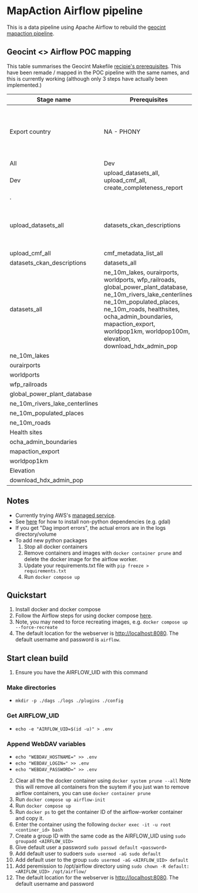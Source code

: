 # MapAction Airflow pipeline 

This is a data pipeline using Apache Airflow to rebuild the 
[geocint mapaction pipeline](https://github.com/mapaction/geocint-mapaction/). 

## Geocint <> Airflow POC mapping 

This table summarises the Geocint Makefile [recipie's prerequisites](https://github.com/mapaction/geocint-mapaction/blob/main/Makefile). This have been 
remade / mapped in the POC pipeline with the same names, and this is currently working
(although only 3 steps have actually been implemented.)

|   Stage name  |   Prerequisites   |   What it does / scripts it calls   |
|---|---|---|
|   Export country   |   NA - PHONY  |   Extracts polygon via osmium    Osm data import (import from ? To protocol buffer format)   Mapaction data table (upload to Postgres in new table)   Map action export (creates .shp and .json files for a list of ? [countries? Counties? Other?])   Mapaction upload cmf (uploads shp+tiff and geojson+tiff to s3, via ?cmf)  |
|   All   |   Dev   |     |
|   Dev  |   upload_datasets_all, upload_cmf_all, create_completeness_report  |   slack_message.py  |
|   .  |     |     |
|   upload_datasets_all   |   datasets_ckan_descriptions  |   mapaction_upload_dataset.sh  - Creates a folder and copies all .shp, .tif and .json files into it.   mapaction_upload_dataset.sh  - Zips it   Creates a folder called “/data/out/country_extractions/<country_name>” in S3, and copies the zip folder into it.   |
|   upload_cmf_all  |   cmf_metadata_list_all  |   See above by export country   |
|   datasets_ckan_descriptions  |   datasets_all  |   mapaction_build_dataset_description.sh -   |
|   datasets_all  |   ne_10m_lakes, ourairports, worldports, wfp_railroads, global_power_plant_database, ne_10m_rivers_lake_centerlines, ne_10m_populated_places, ne_10m_roads, healthsites, ocha_admin_boundaries, mapaction_export, worldpop1km, worldpop100m, elevation, download_hdx_admin_pop  |     |
|   ne_10m_lakes  |     |     |
|   ourairports  |     |     |
|   worldports  |     |     |
|   wfp_railroads  |     |     |
|   global_power_plant_database  |     |     |
|   ne_10m_rivers_lake_centerlines  |     |     |
|   ne_10m_populated_places  |     |     |
|   ne_10m_roads  |     |     |
|   Health sites  |     |     |
|   ocha_admin_boundaries  |     |     |
|   mapaction_export  |     |     |
|   worldpop1km  |     |     |
|   Elevation  |     |     |
|   download_hdx_admin_pop  |     |     |

## Notes

- Currently trying AWS's [managed service](https://docs.aws.amazon.com/mwaa/latest/userguide/what-is-mwaa.html). 
- See [here](https://github.com/aws/aws-mwaa-local-runner/issues/157) for how to install non-python dependencies (e.g. gdal) 
- If you get "Dag import errors", the actual errors are in the logs directory/volume
- To add new python packages
  1. Stop all docker containers 
  2. Remove containers and images with `docker container prune` and delete the docker image for the airflow worker. 
  3. Update your requirements.txt file with `pip freeze > requirements.txt`
  4. Run `docker compose up`

## Quickstart

1. Install docker and docker compose 
2. Follow the Airflow steps for using docker compose [here](https://airflow.apache.org/docs/apache-airflow/stable/howto/docker-compose/index.html).
3. Note, you may need to force recreating images, e.g. `docker compose up --force-recreate`
4. The default location for the webserver is [http://localhost:8080](http://localhost:8080). The default username and password is `airflow`. 

## Start clean build 

1. Ensure you have the AIRFLOW_UID with this command 

### Make directories
- `mkdir -p ./dags ./logs ./plugins ./config`
### Get AIRFLOW_UID
- `echo -e "AIRFLOW_UID=$(id -u)" > .env`

### Append WebDAV variables
- `echo "WEBDAV_HOSTNAME=" >> .env`
- `echo "WEBDAV_LOGIN=" >> .env`
- `echo "WEBDAV_PASSWORD=" >> .env`

2. Clear all the the docker container using `docker system prune --all`
Note this will remove all containers fron the suytem if you just wan to remove airflow containers, you can use `docker container prune`
3. Run `docker compose up airflow-init`
5. Run `docker compose up`
6. Run `docker ps` to get the container ID of the airflow-worker container and copy it.
7. Enter the container using the following `docker exec -it -u root <continer_id> bash`
8. Create a group ID with the same code as the AIRFLOW_UID using `sudo groupadd <AIRFLOW_UID>`
9. Give default user a password `sudo passwd default <password>`
10. Add default user to sudoers `sudo usermod -aG sudo default`
11. Add default user to the group `sudo usermod -aG <AIRFLOW_UID> default `
12. Add peremission to /opt/airflow directory using `sudo chown -R default:<ARIFLOW_UID> /opt/airflow/`
13. The default location for the webserver is [http://localhost:8080](http://localhost:8080). The default username and password